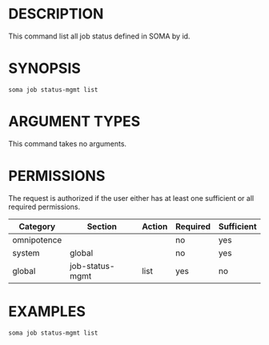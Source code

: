 # DESCRIPTION

This command list all job status defined in SOMA by id.

# SYNOPSIS

```
soma job status-mgmt list
```

# ARGUMENT TYPES

This command takes no arguments.

# PERMISSIONS

The request is authorized if the user either has at least one
sufficient or all required permissions.

Category | Section | Action | Required | Sufficient
 ------- | ------- | ------ | -------- | ----------
omnipotence | | | no | yes
system | global | | no | yes
global | job-status-mgmt | list | yes | no

# EXAMPLES

```
soma job status-mgmt list
```
